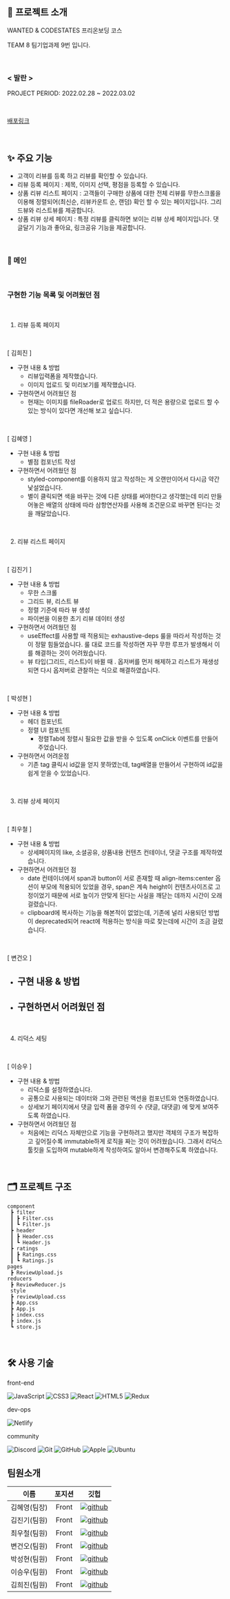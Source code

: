 ## 📑 프로젝트 소개

WANTED & CODESTATES 프리온보딩 코스

TEAM 8 팀기업과제 9번 입니다.

<br>

### < 발란 >

PROJECT PERIOD: 2022.02.28 ~ 2022.03.02

<br>

[배포링크]()

<br>

## ✨ 주요 기능

- 고객이 리뷰를 등록 하고 리뷰를 확인할 수 있습니다.
- 리뷰 등록 페이지 : 제목, 이미지 선택, 평점을 등록할 수 있습니다.
- 상품 리뷰 리스트 페이지 : 고객들이 구매한 상품에 대한 전체 리뷰를 무한스크롤을 이용해 정렬되어(최신순, 리뷰카운트 순, 랜덤) 확인 할 수 있는 페이지입니다. 그리드뷰와 리스트뷰를 제공합니다.
- 상품 리뷰 상세 페이지 : 특정 리뷰를 클릭하면 보이는 리뷰 상세 페이지입니다. 댓글달기 기능과 좋아요, 링크공유 기능을 제공합니다.

<br>

### 🧔 메인

<br>

### 구현한 기능 목록 및 어려웠던 점

<br>

1. 리뷰 등록 페이지

<br>

[ 김희진 ]

- 구현 내용 & 방법
  - 리뷰입력폼을 제작했습니다.
  - 이미지 업로드 및 미리보기를 제작했습니다.
- 구현하면서 어려웠던 점
  - 현재는 이미지를 fileRoader로 업로드 하지만, 더 적은 용량으로 업로드 할 수 있는 방식이 있다면 개선해 보고 싶습니다.

<br>

[ 김혜영 ]

- 구현 내용 & 방법
  - 별점 컴포넌트 작성
- 구현하면서 어려웠던 점
  - styled-component를 이용하지 않고 작성하는 게 오랜만이어서 다시금 약간 낯설었습니다.
  - 별이 클릭되면 색을 바꾸는 것에 다른 상태를 써야한다고 생각했는데 미리 만들어놓은 배열의 상태에 따라 삼항연산자를 사용해 조건문으로 바꾸면 된다는 것을 깨달았습니다.

<br>

2. 리뷰 리스트 페이지

<br>

[ 김진기 ]

- 구현 내용 & 방법
  - 무한 스크롤
  - 그리드 뷰, 리스트 뷰
  - 정렬 기준에 따라 뷰 생성
  - 파이썬을 이용한 초기 리뷰 데이터 생성
- 구현하면서 어려웠던 점
  - useEffect를 사용할 때 적용되는 exhaustive-deps 룰을 따라서 작성하는 것이 정말 힘들었습니다. 룰 대로 코드를 작성하면 자꾸 무한 루프가 발생해서 이를 해결하는 것이 어려웠습니다.
  - 뷰 타입(그리드, 리스트)이 바뀔 때 . 옵저버를 먼저 해제하고 리스트가 재생성되면 다시 옵저버로 관찰하는 식으로 해결하였습니다.

<br>

[ 박성현 ]

- 구현 내용 & 방법
  - 헤더 컴포넌트
  - 정렬 UI 컴포넌트
    - 정렬Tab에 정렬시 필요한 값을 받을 수 있도록 onClick 이벤트를 만들어 주었습니다.
- 구현하면서 어려운점
  - 기존 tag 클릭시 id값을 얻지 못하였는데, tag배열을 만들어서 구현하여 id값을 쉽게 얻을 수 있었습니다.

<br>

3. 리뷰 상세 페이지

<br>

[ 최우철 ]

- 구현 내용 & 방법
  - 상세페이지의 like, 소셜공유, 상품내용 컨텐츠 컨테이너, 댓글 구조를 제작하였습니다.
- 구현하면서 어려웠던 점
  - date 컨테이너에서 span과 button이 서로 존재할 때 align-items:center 옵션이 부모에 적용되어 있었을 경우, span은 계속 height이 컨텐츠사이즈로 고정이었기 때문에 서로 높이가 안맞게 된다는 사실을 깨닫는 데까지 시간이 오래걸렸습니다.
  - clipboard에 복사하는 기능을 해본적이 없었는데, 기존에 널리 사용되던 방법이 deprecated되어 react에 적용하는 방식을 따로 찾는데에 시간이 조금 걸렸습니다.

<br>

[ 변건오 ]

- ## 구현 내용 & 방법
- ## 구현하면서 어려웠던 점

<br>

4. 리덕스 세팅

<br>

[ 이승우 ]

- 구현 내용 & 방법
  - 리덕스를 설정하였습니다.
  - 공통으로 사용되는 데이터와 그와 관련된 액션을 컴포넌트와 연동하였습니다.
  - 상세보기 페이지에서 댓글 입력 폼을 경우의 수 (댓글, 대댓글) 에 맞게 보여주도록 하였습니다.
- 구현하면서 어려웠던 점
  - 처음에는 리덕스 자체만으로 기능을 구현하려고 했지만 객체의 구조가 복잡하고 깊어질수록 immutable하게 로직을 짜는 것이 어려웠습니다. 그래서 리덕스 툴킷을 도입하여 mutable하게 작성하여도 알아서 변경해주도록 하였습니다.

<br>

## 🗂 프로젝트 구조

```
component
 ┣ filter
 ┃ ┣ Filter.css
 ┃ ┗ Filter.js
 ┣ header
 ┃ ┣ Header.css
 ┃ ┗ Header.js
 ┣ ratings
 ┃ ┣ Ratings.css
 ┃ ┗ Ratings.js
pages
 ┣ ReviewUpload.js
reducers
 ┣ ReviewReducer.js
 style
 ┣ reviewUpload.css
 ┣ App.css
 ┣ App.js
 ┣ index.css
 ┣ index.js
 ┗ store.js
```

<br>

## 🛠 사용 기술

front-end

![JavaScript](https://img.shields.io/badge/javascript-%23323330.svg?style=for-the-badge&logo=javascript&logoColor=%23F7DF1E)
![CSS3](https://img.shields.io/badge/css3-%231572B6.svg?style=for-the-badge&logo=css3&logoColor=white)
![React](https://img.shields.io/badge/react-%2320232a.svg?style=for-the-badge&logo=react&logoColor=%2361DAFB)
![HTML5](https://img.shields.io/badge/html5-%23E34F26.svg?style=for-the-badge&logo=html5&logoColor=white)
![Redux](https://img.shields.io/badge/redux-%23593d88.svg?style=for-the-badge&logo=redux&logoColor=white)

dev-ops

![Netlify](https://img.shields.io/badge/netlify-%23000000.svg?style=for-the-badge&logo=netlify&logoColor=#00C7B7)

community

![Discord](https://img.shields.io/badge/%3CServer%3E-%237289DA.svg?style=for-the-badge&logo=discord&logoColor=white)
![Git](https://img.shields.io/badge/git-%23F05033.svg?style=for-the-badge&logo=git&logoColor=white)
![GitHub](https://img.shields.io/badge/github-%23121011.svg?style=for-the-badge&logo=github&logoColor=white)
![Apple](https://img.shields.io/badge/-APPLE-black?style=for-the-badge&logo=apple)
![Ubuntu](https://img.shields.io/badge/-UBUNTU-gray?style=for-the-badge&logo=Ubuntu)

## 팀원소개

|     이름     | 포지션 |                                                                  깃헙                                                                   |
| :----------: | :----: | :-------------------------------------------------------------------------------------------------------------------------------------: |
| 김혜영(팀장) | Front  | [![github](https://img.shields.io/badge/김혜영-181717?style=flat-square&logo=GitHub&logoColor=white)](https://github.com/hit-that-drum) |
| 김진기(팀원) | Front  |   [![github](https://img.shields.io/badge/김진기-181717?style=flat-square&logo=GitHub&logoColor=white)](https://github.com/hatoba29)    |
| 최우철(팀원) | Front  | [![github](https://img.shields.io/badge/최우철-181717?style=flat-square&logo=GitHub&logoColor=white)](https://github.com/chltjdrhd777/) |
| 변건오(팀원) | Front  |    [![github](https://img.shields.io/badge/변건오-181717?style=flat-square&logo=GitHub&logoColor=white)](https://github.com/guno517)    |
| 박성현(팀원) | Front  |   [![github](https://img.shields.io/badge/박성현-181717?style=flat-square&logo=GitHub&logoColor=white)](https://github.com/psh9408p)    |
| 이승우(팀원) | Front  |   [![github](https://img.shields.io/badge/이승우-181717?style=flat-square&logo=GitHub&logoColor=white)](https://github.com/starhn87)    |
| 김희진(팀원) | Front  |  [![github](https://img.shields.io/badge/김희진-181717?style=flat-square&logo=GitHub&logoColor=white)](https://github.com/chloe41297)   |
